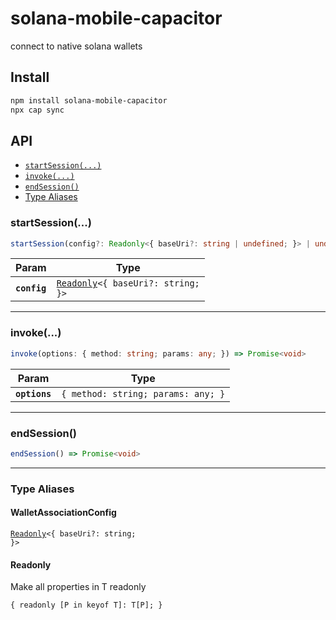 # solana-mobile-capacitor

connect to native solana wallets

## Install

```bash
npm install solana-mobile-capacitor
npx cap sync
```

## API

<docgen-index>

* [`startSession(...)`](#startsession)
* [`invoke(...)`](#invoke)
* [`endSession()`](#endsession)
* [Type Aliases](#type-aliases)

</docgen-index>

<docgen-api>
<!--Update the source file JSDoc comments and rerun docgen to update the docs below-->

### startSession(...)

```typescript
startSession(config?: Readonly<{ baseUri?: string | undefined; }> | undefined) => Promise<void>
```

| Param        | Type                                                                       |
| ------------ | -------------------------------------------------------------------------- |
| **`config`** | <code><a href="#readonly">Readonly</a>&lt;{ baseUri?: string; }&gt;</code> |

--------------------


### invoke(...)

```typescript
invoke(options: { method: string; params: any; }) => Promise<void>
```

| Param         | Type                                          |
| ------------- | --------------------------------------------- |
| **`options`** | <code>{ method: string; params: any; }</code> |

--------------------


### endSession()

```typescript
endSession() => Promise<void>
```

--------------------


### Type Aliases


#### WalletAssociationConfig

<code><a href="#readonly">Readonly</a>&lt;{ baseUri?: string; }&gt;</code>


#### Readonly

Make all properties in T readonly

<code>{ readonly [P in keyof T]: T[P]; }</code>

</docgen-api>
